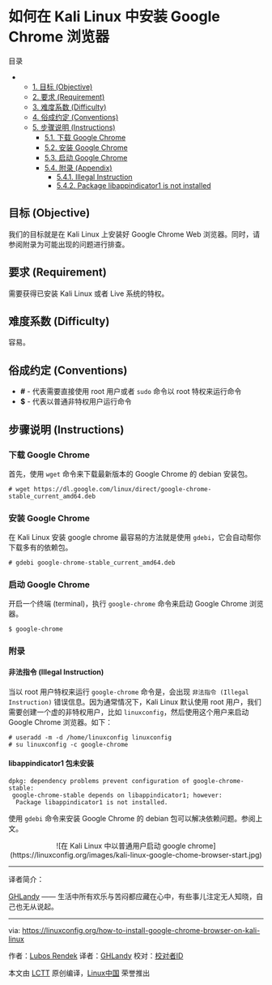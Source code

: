如何在 Kali Linux 中安装 Google Chrome 浏览器
====================

目录

* * [1. 目标 (Objective)][7]
  * [2. 要求 (Requirement)][8]
  * [3. 难度系数 (Difficulty)][9]
  * [4. 俗成约定 (Conventions)][10]
  * [5. 步骤说明 (Instructions)][11]
    * [5.1. 下载 Google Chrome][3]
    * [5.2. 安装 Google Chrome][4]
    * [5.3. 启动 Google Chrome][5]
    * [5.4. 附录 (Appendix)][6]
      * [5.4.1. Illegal Instruction][1]
      * [5.4.2. Package libappindicator1 is not installed][2]

## 目标 (Objective)

我们的目标就是在 Kali Linux 上安装好 Google Chrome Web 浏览器。同时，请参阅附录为可能出现的问题进行排查。

## 要求 (Requirement)

需要获得已安装 Kali Linux 或者 Live 系统的特权。

## 难度系数 (Difficulty)

容易。

## 俗成约定 (Conventions)

* **#** - 代表需要直接使用 root 用户或者 `sudo` 命令以 root 特权来运行命令
* **$** - 代表以普通非特权用户运行命令

## 步骤说明 (Instructions)

### 下载 Google Chrome

首先，使用 `wget` 命令来下载最新版本的 Google Chrome 的 debian 安装包。

```
# wget https://dl.google.com/linux/direct/google-chrome-stable_current_amd64.deb
```

### 安装 Google Chrome

在 Kali Linux 安装 google chrome 最容易的方法就是使用 `gdebi`，它会自动帮你下载多有的依赖包。

```
# gdebi google-chrome-stable_current_amd64.deb
```

### 启动 Google Chrome

开启一个终端 (terminal)，执行 `google-chrome` 命令来启动 Google Chrome 浏览器。

```
$ google-chrome
```

### 附录

#### 非法指令 (Illegal Instruction)

当以 root 用户特权来运行 `google-chrome` 命令是，会出现 `非法指令 (Illegal Instruction)` 错误信息。因为通常情况下，Kali Linux 默认使用 root 用户，我们需要创建一个虚的非特权用户，比如 `linuxconfig`，然后使用这个用户来启动 Google Chrome 浏览器。如下：

```
# useradd -m -d /home/linuxconfig linuxconfig
# su linuxconfig -c google-chrome
```

#### libappindicator1 包未安装

```
dpkg: dependency problems prevent configuration of google-chrome-stable:
 google-chrome-stable depends on libappindicator1; however:
  Package libappindicator1 is not installed.
```

使用 `gdebi` 命令来安装 Google Chrome 的 debian 包可以解决依赖问题。参阅上文。 

<center style="box-sizing: inherit;">
 ![在 Kali Linux 中以普通用户启动 google chrome](https://linuxconfig.org/images/kali-linux-google-chome-browser-start.jpg)
</center>

-------------------------------

译者简介：

[GHLandy](http://GHLandy.com) —— 生活中所有欢乐与苦闷都应藏在心中，有些事儿注定无人知晓，自己也无从说起。

-------------------------------

via: https://linuxconfig.org/how-to-install-google-chrome-browser-on-kali-linux

作者：[Lubos Rendek][a]
译者：[GHLandy](https://github.com/GHLandy)
校对：[校对者ID](https://github.com/校对者ID)

本文由 [LCTT](https://github.com/LCTT/TranslateProject) 原创编译，[Linux中国](https://linux.cn/) 荣誉推出

[a]:https://linuxconfig.org/how-to-install-google-chrome-browser-on-kali-linux
[1]:https://linuxconfig.org/how-to-install-google-chrome-browser-on-kali-linux#h5-4-1-illegal-instruction
[2]:https://linuxconfig.org/how-to-install-google-chrome-browser-on-kali-linux#h5-4-2-package-libappindicator1-is-not-installed
[3]:https://linuxconfig.org/how-to-install-google-chrome-browser-on-kali-linux#h5-1-download-google-chrome
[4]:https://linuxconfig.org/how-to-install-google-chrome-browser-on-kali-linux#h5-2-install-google-chrome
[5]:https://linuxconfig.org/how-to-install-google-chrome-browser-on-kali-linux#h5-3-start-google-chrome
[6]:https://linuxconfig.org/how-to-install-google-chrome-browser-on-kali-linux#h5-4-appendix
[7]:https://linuxconfig.org/how-to-install-google-chrome-browser-on-kali-linux#h1-objective
[8]:https://linuxconfig.org/how-to-install-google-chrome-browser-on-kali-linux#h2-requirements
[9]:https://linuxconfig.org/how-to-install-google-chrome-browser-on-kali-linux#h3-difficulty
[10]:https://linuxconfig.org/how-to-install-google-chrome-browser-on-kali-linux#h4-conventions
[11]:https://linuxconfig.org/how-to-install-google-chrome-browser-on-kali-linux#h5-instructions
